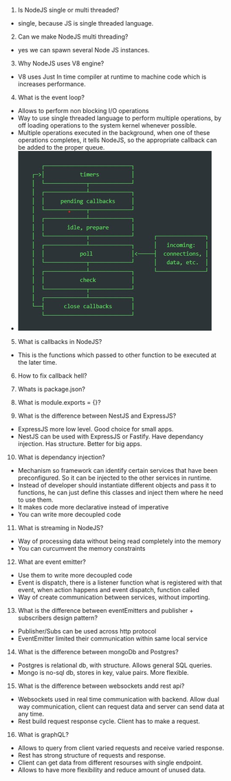 1. Is NodeJS single or multi threaded?
  - single, because JS is single threaded language.

2. Can we make NodeJS multi threading?
  - yes we can spawn several Node JS instances.

3. Why NodeJS uses V8 engine?
  - V8 uses Just In time compiler at runtime to machine code which is increases performance.

4. What is the event loop?
 - Allows to perform non blocking I/O operations
 - Way to use single threaded language to perform multiple operations, by off loading operations to the system kernel whenever possible.
 - Multiple operations executed in the background, when one of these operations completes,
 it tells NodeJS, so the appropriate callback can be added to the proper queue.
 - ![](./eventLoopPhases.jpg)

5. What is callbacks in NodeJS?
  - This is the functions which passed to other function to be executed at the later time.
  
6. How to fix callback hell?

7. Whats is package.json?

8. What is module.exports = {}?

9. What is the difference between NestJS and ExpressJS?
 - ExpressJS more low level. Good choice for small apps.
 - NestJS can be used with ExpressJS or Fastify. Have dependancy injection. Has structure. Better for big apps.
 
10. What is dependancy injection?
 - Mechanism so framework can identify certain services that have been preconfigured. So it can be injected to the other services in runtime.
 - Instead of developer should instantiate different objects and pass it to functions, he can just define this classes and inject them where he need to use them.
 - It makes code more declarative instead of imperative
 - You can write more decoupled code

11. What is streaming in NodeJS?
 - Way of processing data without being read completely into the memory
 - You can curcumvent the memory constraints

12. What are event emitter?
 - Use them to write more decoupled code
 - Event is dispatch, there is a listener function what is registered with that event, when action happens and event dispatch, function called
 - Way of create communication between services, without importing.

13. What is the difference between eventEmitters and publisher + subscribers design pattern?
  - Publisher/Subs can be used across http protocol
  - EventEmitter limited their communication within same local service

14. What is the difference between mongoDb and Postgres?
  - Postgres is relational db, with structure. Allows general SQL queries.
  - Mongo is no-sql db, stores in key, value pairs. More flexible.
  
15. What is the difference between websockets andd rest api?
  - Websockets used in real time communication with backend. Allow dual way communication, client can request data and server can send data at any time.
  - Rest build request response cycle. Client has to make a request.

16. What is graphQL?
  - Allows to query from client varied requests and receive varied response.
  - Rest has strong structure of requests and response.
  - Client can get data from different resourses with single endpoint.
  - Allows to have more flexibility and reduce amount of unused data.
  


